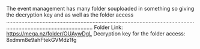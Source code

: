 The event management has many folder souploaded in something 
so giving the decryption key and as well as the folder access
.....................................................................................................................................................................................
Folder Link: https://mega.nz/folder/OUAywDgL
Decryption key for the folder access: 8xdmm8e9ahFtekGVMdz1fg
